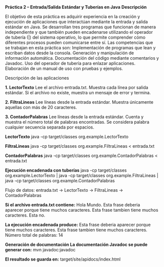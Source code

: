 **Práctica 2 – Entrada/Salida Estándar y Tuberías en Java**
**Descripción**

El objetivo de esta práctica es adquirir experiencia en la creación y ejecución de aplicaciones que interactúan mediante la entrada y salida estándar en Java.
Se desarrollan tres programas que funcionan de manera independiente y que también pueden encadenarse utilizando el operador de tubería (|) del sistema operativo, lo que permite comprender cómo diferentes procesos pueden comunicarse entre sí.
Las competencias que se trabajan en esta práctica son:
Implementación de programas que lean y escriban datos desde la consola.
Generación y manipulación de información automática.
Documentación del código mediante comentarios y Javadoc.
Uso del operador de tubería para enlazar aplicaciones.
Elaboración de un manual de uso con pruebas y ejemplos.



Descripción de las aplicaciones

**1. LectorTexto**
Lee el archivo entrada.txt.
Muestra cada línea por salida estándar.
Si el archivo no existe, muestra un mensaje de error y termina.

**2. FiltraLineas**
Lee líneas desde la entrada estándar.
Muestra únicamente aquellas con más de 20 caracteres.

**3. ContadorPalabras**
Lee líneas desde la entrada estándar.
Cuenta y muestra el número total de palabras encontradas.
Se considera palabra cualquier secuencia separada por espacios.


**LectorTexto**
java -cp target/classes org.example.LectorTexto

**FiltraLineas**
java -cp target/classes org.example.FiltraLineas < entrada.txt

**ContadorPalabras**
java -cp target/classes org.example.ContadorPalabras < entrada.txt


**Ejecución encadenada con tuberías**
java -cp target/classes org.example.LectorTexto | java -cp target/classes org.example.FiltraLineas | java -cp target/classes org.example.ContadorPalabras


Flujo de datos:
entrada.txt → LectorTexto → FiltraLineas → ContadorPalabras


**Si el archivo entrada.txt contiene:**
Hola Mundo.
Esta frase deberia aparecer porque tiene muchos caracteres.
Esta frase tambien tiene muchos caracteres.
Esta no.

**La ejecución encadenada produce:**
Esta frase deberia aparecer porque tiene muchos caracteres.
Esta frase tambien tiene muchos caracteres.
Número total de palabras: 14


**Generación de documentación
La documentación Javadoc se puede generar con:**
mvn javadoc:javadoc


**El resultado se guarda en:**
target/site/apidocs/index.html
